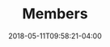 ---
title: "Members"
date: 2018-05-11T09:58:21-04:00
draft: false
layout: "links"
menu: "main"
weight: 40
comments: false
---